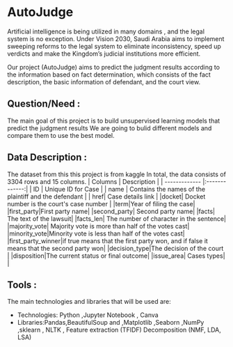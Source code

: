 
# AutoJudge

Artificial intelligence is being utilized in many domains , and the legal system is no exception.
Under Vision 2030, Saudi Arabia aims to implement sweeping reforms to the legal system to eliminate inconsistency, speed up verdicts and make the Kingdom’s judicial institutions more efficient.



Our project (AutoJudge) aims to predict the judgment results according to the information based on fact determination, which consists of the fact description, the basic information of defendant, and the court view.
## Question/Need :

The main goal of this project is to build unsupervised learning models that predict the judgment results
We are going to bulid different models and compare them to use the best model.
## Data Description :

The dataset from this this project is from kaggle
In total, the data consists of 3304 rows and 15 columns.
| Columns        | Description  |
| ------------- |:-------------:|
| ID   | Unique ID for Case |
| name      | Contains the names of the plaintiff and the defendant |
| href|   Case details link |
|docket| Docket number is the court's case number |
|term|Year of filing the case|
|first_party|First party name|
|second_party| Second party name|
|facts| The text of the lawsuit|
|facts_len| The number of character  in the sentence|
|majority_vote| Majority vote is more than half of the votes cast|
|minority_vote|Minority vote is less than half of the votes cast|
|first_party_winner|if true means that the first party won, and if false it means that the second party won|
|decision_type|The decision of the court |
|disposition|The current status or final outcome|
|issue_area| Cases types|                                                           |
## Tools :
The main technologies and libraries that will be used are:
- Technologies: Python ,Jupyter Notebook , Canva
- Libraries:Pandas,BeautifulSoup and ,Matplotlib ,Seaborn ,NumPy ,sklearn ,  NLTK , Feature extraction (TFIDF) Decomposition (NMF, LDA, LSA)
